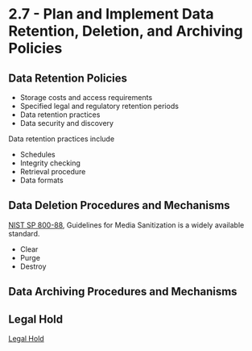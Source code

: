 # 2.7 - Plan and Implement Data Retention, Deletion, and Archiving Policies

## Data Retention Policies

- Storage costs and access requirements
- Specified legal and regulatory retention periods
- Data retention practices
- Data security and discovery

Data retention practices include
- Schedules
- Integrity checking
- Retrieval procedure
- Data formats

## Data Deletion Procedures and Mechanisms

[NIST SP 800-88](https://csrc.nist.gov/pubs/sp/800/88/r1/final), Guidelines for Media Sanitization is a widely available standard.
- Clear
- Purge
- Destroy

## Data Archiving Procedures and Mechanisms

## Legal Hold

[Legal Hold](../../definitions/L.md#legal-hold)
